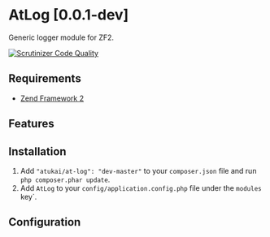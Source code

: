 # AtLog [0.0.1-dev]

Generic logger module for ZF2.

[![Scrutinizer Code Quality](https://scrutinizer-ci.com/g/atukai/AtLog/badges/quality-score.png?b=master)](https://scrutinizer-ci.com/g/atukai/AtLog/?branch=master)

## Requirements

* [Zend Framework 2](https://github.com/zendframework/zf2)

## Features

## Installation

 1. Add `"atukai/at-log": "dev-master"` to your `composer.json` file and run `php composer.phar update`.
 2. Add `AtLog` to your `config/application.config.php` file under the `modules` key`.

## Configuration